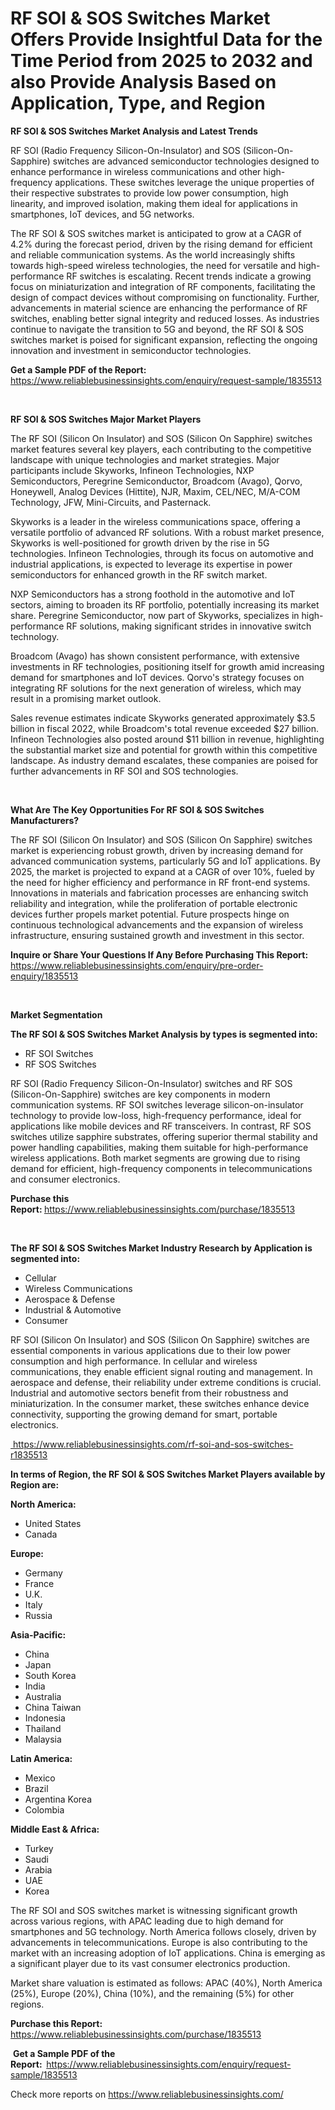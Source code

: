 <p><h1>RF SOI & SOS Switches Market Offers Provide Insightful Data for the Time Period from 2025 to 2032 and also Provide Analysis Based on Application, Type, and Region</h1></p><p><strong>RF SOI & SOS Switches Market Analysis and Latest Trends</strong></p>
<p><p>RF SOI (Radio Frequency Silicon-On-Insulator) and SOS (Silicon-On-Sapphire) switches are advanced semiconductor technologies designed to enhance performance in wireless communications and other high-frequency applications. These switches leverage the unique properties of their respective substrates to provide low power consumption, high linearity, and improved isolation, making them ideal for applications in smartphones, IoT devices, and 5G networks.</p><p>The RF SOI & SOS switches market is anticipated to grow at a CAGR of 4.2% during the forecast period, driven by the rising demand for efficient and reliable communication systems. As the world increasingly shifts towards high-speed wireless technologies, the need for versatile and high-performance RF switches is escalating. Recent trends indicate a growing focus on miniaturization and integration of RF components, facilitating the design of compact devices without compromising on functionality. Further, advancements in material science are enhancing the performance of RF switches, enabling better signal integrity and reduced losses. As industries continue to navigate the transition to 5G and beyond, the RF SOI & SOS switches market is poised for significant expansion, reflecting the ongoing innovation and investment in semiconductor technologies.</p></p>
<p><strong>Get a Sample PDF of the Report:&nbsp;</strong> <a href="https://www.reliablebusinessinsights.com/enquiry/request-sample/1835513?utm_campaign=2662&utm_medium=2&utm_source=Github&utm_content=ia&utm_term=26032025&utm_id=rf-soi-sos-switches">https://www.reliablebusinessinsights.com/enquiry/request-sample/1835513</a></p>
<p>&nbsp;</p>
<p><strong>RF SOI & SOS Switches Major Market Players</strong></p>
<p><p>The RF SOI (Silicon On Insulator) and SOS (Silicon On Sapphire) switches market features several key players, each contributing to the competitive landscape with unique technologies and market strategies. Major participants include Skyworks, Infineon Technologies, NXP Semiconductors, Peregrine Semiconductor, Broadcom (Avago), Qorvo, Honeywell, Analog Devices (Hittite), NJR, Maxim, CEL/NEC, M/A-COM Technology, JFW, Mini-Circuits, and Pasternack.</p><p>Skyworks is a leader in the wireless communications space, offering a versatile portfolio of advanced RF solutions. With a robust market presence, Skyworks is well-positioned for growth driven by the rise in 5G technologies. Infineon Technologies, through its focus on automotive and industrial applications, is expected to leverage its expertise in power semiconductors for enhanced growth in the RF switch market.</p><p>NXP Semiconductors has a strong foothold in the automotive and IoT sectors, aiming to broaden its RF portfolio, potentially increasing its market share. Peregrine Semiconductor, now part of Skyworks, specializes in high-performance RF solutions, making significant strides in innovative switch technology.</p><p>Broadcom (Avago) has shown consistent performance, with extensive investments in RF technologies, positioning itself for growth amid increasing demand for smartphones and IoT devices. Qorvo's strategy focuses on integrating RF solutions for the next generation of wireless, which may result in a promising market outlook.</p><p>Sales revenue estimates indicate Skyworks generated approximately $3.5 billion in fiscal 2022, while Broadcom's total revenue exceeded $27 billion. Infineon Technologies also posted around $11 billion in revenue, highlighting the substantial market size and potential for growth within this competitive landscape. As industry demand escalates, these companies are poised for further advancements in RF SOI and SOS technologies.</p></p>
<p>&nbsp;</p>
<p><strong>What Are The Key Opportunities For RF SOI & SOS Switches Manufacturers?</strong></p>
<p><p>The RF SOI (Silicon On Insulator) and SOS (Silicon On Sapphire) switches market is experiencing robust growth, driven by increasing demand for advanced communication systems, particularly 5G and IoT applications. By 2025, the market is projected to expand at a CAGR of over 10%, fueled by the need for higher efficiency and performance in RF front-end systems. Innovations in materials and fabrication processes are enhancing switch reliability and integration, while the proliferation of portable electronic devices further propels market potential. Future prospects hinge on continuous technological advancements and the expansion of wireless infrastructure, ensuring sustained growth and investment in this sector.</p></p>
<p><strong>Inquire or Share Your Questions If Any Before Purchasing This Report:</strong> <a href="https://www.reliablebusinessinsights.com/enquiry/pre-order-enquiry/1835513?utm_campaign=2662&utm_medium=2&utm_source=Github&utm_content=ia&utm_term=26032025&utm_id=rf-soi-sos-switches">https://www.reliablebusinessinsights.com/enquiry/pre-order-enquiry/1835513</a></p>
<p>&nbsp;</p>
<p><strong>Market Segmentation</strong></p>
<p><strong>The RF SOI & SOS Switches Market Analysis by types is segmented into:</strong></p>
<p><ul><li>RF SOI Switches</li><li>RF SOS Switches</li></ul></p>
<p><p>RF SOI (Radio Frequency Silicon-On-Insulator) switches and RF SOS (Silicon-On-Sapphire) switches are key components in modern communication systems. RF SOI switches leverage silicon-on-insulator technology to provide low-loss, high-frequency performance, ideal for applications like mobile devices and RF transceivers. In contrast, RF SOS switches utilize sapphire substrates, offering superior thermal stability and power handling capabilities, making them suitable for high-performance wireless applications. Both market segments are growing due to rising demand for efficient, high-frequency components in telecommunications and consumer electronics.</p></p>
<p><strong>Purchase this Report:&nbsp;</strong><a href="https://www.reliablebusinessinsights.com/purchase/1835513?utm_campaign=2662&utm_medium=2&utm_source=Github&utm_content=ia&utm_term=26032025&utm_id=rf-soi-sos-switches">https://www.reliablebusinessinsights.com/purchase/1835513</a></p>
<p>&nbsp;</p>
<p><strong>The RF SOI & SOS Switches Market Industry Research by Application is segmented into:</strong></p>
<p><ul><li>Cellular</li><li>Wireless Communications</li><li>Aerospace & Defense</li><li>Industrial & Automotive</li><li>Consumer</li></ul></p>
<p><p>RF SOI (Silicon On Insulator) and SOS (Silicon On Sapphire) switches are essential components in various applications due to their low power consumption and high performance. In cellular and wireless communications, they enable efficient signal routing and management. In aerospace and defense, their reliability under extreme conditions is crucial. Industrial and automotive sectors benefit from their robustness and miniaturization. In the consumer market, these switches enhance device connectivity, supporting the growing demand for smart, portable electronics.</p></p>
<p><a href="https://www.reliablebusinessinsights.com/rf-soi-and-sos-switches-r1835513?utm_campaign=2662&utm_medium=2&utm_source=Github&utm_content=ia&utm_term=26032025&utm_id=rf-soi-sos-switches">&nbsp;https://www.reliablebusinessinsights.com/rf-soi-and-sos-switches-r1835513</a></p>
<p><strong>In terms of Region, the RF SOI & SOS Switches Market Players available by Region are:</strong></p>
<p>
    <p> <strong> North America: </strong>
        <ul>
            <li>United States</li>
            <li>Canada</li>
        </ul>
        </p> 
    <p> <strong> Europe: </strong>
        <ul>
            <li>Germany</li>
            <li>France</li>
            <li>U.K.</li>
            <li>Italy</li>
            <li>Russia</li>
        </ul>
        </p> 
    <p> <strong> Asia-Pacific: </strong>
        <ul>
            <li>China</li>
            <li>Japan</li>
            <li>South Korea</li>
            <li>India</li>
            <li>Australia</li>
            <li>China Taiwan</li>
            <li>Indonesia</li>
            <li>Thailand</li>
            <li>Malaysia</li>
        </ul>
        </p> 
    <p> <strong> Latin America: </strong>
        <ul>
            <li>Mexico</li>
            <li>Brazil</li>
            <li>Argentina Korea</li>
            <li>Colombia</li>
        </ul>
        </p> 
    <p> <strong> Middle East & Africa: </strong>
        <ul>
            <li>Turkey</li>
            <li>Saudi</li>
            <li>Arabia</li>
            <li>UAE</li>
            <li>Korea</li>
        </ul>
    </p>
    </p>
<p><p>The RF SOI and SOS switches market is witnessing significant growth across various regions, with APAC leading due to high demand for smartphones and 5G technology. North America follows closely, driven by advancements in telecommunications. Europe is also contributing to the market with an increasing adoption of IoT applications. China is emerging as a significant player due to its vast consumer electronics production. </p><p>Market share valuation is estimated as follows: APAC (40%), North America (25%), Europe (20%), China (10%), and the remaining (5%) for other regions.</p></p>
<p><strong>Purchase this Report: </strong><a href="https://www.reliablebusinessinsights.com/purchase/1835513?utm_campaign=2662&utm_medium=2&utm_source=Github&utm_content=ia&utm_term=26032025&utm_id=rf-soi-sos-switches">https://www.reliablebusinessinsights.com/purchase/1835513</a></p>
<p>&nbsp;<strong>Get a Sample PDF of the Report:&nbsp;&nbsp;</strong><a href="https://www.reliablebusinessinsights.com/enquiry/request-sample/1835513?utm_campaign=2662&utm_medium=2&utm_source=Github&utm_content=ia&utm_term=26032025&utm_id=rf-soi-sos-switches">https://www.reliablebusinessinsights.com/enquiry/request-sample/1835513</a></p>
<p><strong></strong></p>
<p>Check more reports on <a href="https://www.reliablebusinessinsights.com/?utm_campaign=2662&utm_medium=2&utm_source=Github&utm_content=ia&utm_term=26032025&utm_id=rf-soi-sos-switches">https://www.reliablebusinessinsights.com/</a></p>